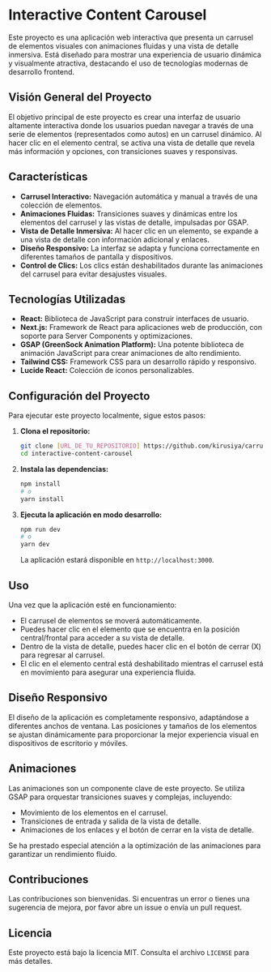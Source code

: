 # Interactive Content Carousel

Este proyecto es una aplicación web interactiva que presenta un carrusel de elementos visuales con animaciones fluidas y una vista de detalle inmersiva. Está diseñado para mostrar una experiencia de usuario dinámica y visualmente atractiva, destacando el uso de tecnologías modernas de desarrollo frontend.

## Visión General del Proyecto

El objetivo principal de este proyecto es crear una interfaz de usuario altamente interactiva donde los usuarios puedan navegar a través de una serie de elementos (representados como autos) en un carrusel dinámico. Al hacer clic en el elemento central, se activa una vista de detalle que revela más información y opciones, con transiciones suaves y responsivas.

## Características

*   **Carrusel Interactivo:** Navegación automática y manual a través de una colección de elementos.
*   **Animaciones Fluidas:** Transiciones suaves y dinámicas entre los elementos del carrusel y las vistas de detalle, impulsadas por GSAP.
*   **Vista de Detalle Inmersiva:** Al hacer clic en un elemento, se expande a una vista de detalle con información adicional y enlaces.
*   **Diseño Responsivo:** La interfaz se adapta y funciona correctamente en diferentes tamaños de pantalla y dispositivos.
*   **Control de Clics:** Los clics están deshabilitados durante las animaciones del carrusel para evitar desajustes visuales.

## Tecnologías Utilizadas

*   **React:** Biblioteca de JavaScript para construir interfaces de usuario.
*   **Next.js:** Framework de React para aplicaciones web de producción, con soporte para Server Components y optimizaciones.
*   **GSAP (GreenSock Animation Platform):** Una potente biblioteca de animación JavaScript para crear animaciones de alto rendimiento.
*   **Tailwind CSS:** Framework CSS para un desarrollo rápido y responsivo.
*   **Lucide React:** Colección de iconos personalizables.

## Configuración del Proyecto

Para ejecutar este proyecto localmente, sigue estos pasos:

1.  **Clona el repositorio:**
    ```bash
    git clone [URL_DE_TU_REPOSITORIO] https://github.com/kirusiya/carrusel-react-nextjs-gsap.git
    cd interactive-content-carousel
    ```

2.  **Instala las dependencias:**
    ```bash
    npm install
    # o
    yarn install
    ```

3.  **Ejecuta la aplicación en modo desarrollo:**
    ```bash
    npm run dev
    # o
    yarn dev
    ```

    La aplicación estará disponible en `http://localhost:3000`.

## Uso

Una vez que la aplicación esté en funcionamiento:

*   El carrusel de elementos se moverá automáticamente.
*   Puedes hacer clic en el elemento que se encuentra en la posición central/frontal para acceder a su vista de detalle.
*   Dentro de la vista de detalle, puedes hacer clic en el botón de cerrar (X) para regresar al carrusel.
*   El clic en el elemento central está deshabilitado mientras el carrusel está en movimiento para asegurar una experiencia fluida.

## Diseño Responsivo

El diseño de la aplicación es completamente responsivo, adaptándose a diferentes anchos de ventana. Las posiciones y tamaños de los elementos se ajustan dinámicamente para proporcionar la mejor experiencia visual en dispositivos de escritorio y móviles.

## Animaciones

Las animaciones son un componente clave de este proyecto. Se utiliza GSAP para orquestar transiciones suaves y complejas, incluyendo:

*   Movimiento de los elementos en el carrusel.
*   Transiciones de entrada y salida de la vista de detalle.
*   Animaciones de los enlaces y el botón de cerrar en la vista de detalle.

Se ha prestado especial atención a la optimización de las animaciones para garantizar un rendimiento fluido.

## Contribuciones

Las contribuciones son bienvenidas. Si encuentras un error o tienes una sugerencia de mejora, por favor abre un issue o envía un pull request.

## Licencia

Este proyecto está bajo la licencia MIT. Consulta el archivo `LICENSE` para más detalles.
```
